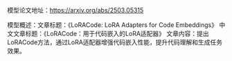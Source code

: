 模型论文地址：https://arxiv.org/abs/2503.05315

模型概述：文章标题：《LoRACode: LoRA Adapters for Code Embeddings》
中文文章标题：《LoRACode：用于代码嵌入的LoRA适配器》
文章内容：提出LoRACode方法，通过LoRA适配器增强代码嵌入性能，提升代码理解和生成任务效果。
